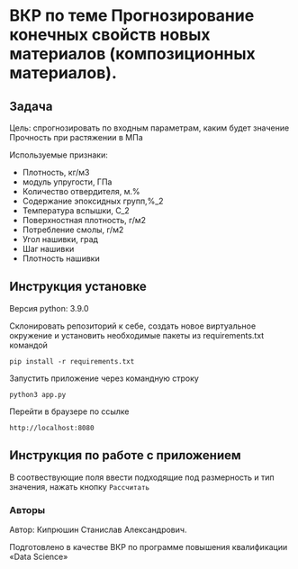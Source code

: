 # ВКР по теме Прогнозирование конечных свойств новых материалов (композиционных материалов).

## Задача
Цель: спрогнозировать по входным параметрам, каким будет значение Прочность при растяжении в МПа

Используемые признаки:

- Плотность, кг/м3
- модуль упругости, ГПа
- Количество отвердителя, м.%
- Содержание эпоксидных групп,%_2
- Температура вспышки, С_2
- Поверхностная плотность, г/м2
- Потребление смолы, г/м2
- Угол нашивки, град
- Шаг нашивки
- Плотность нашивки

## Инструкция установке
Версия python: 3.9.0

Склонировать репозиторий к себе, создать новое виртуальное окружение
и установить необходимые пакеты из requirements.txt командой

`pip install -r requirements.txt`

Запустить приложение через командную строку

`python3 app.py`

Перейти в браузере по ссылке

`http://localhost:8080 `

## Инструкция по работе с приложением
В соотвествующие поля ввести подходящие под размерность и тип значения, нажать кнопку
`Рассчитать`

### Авторы
Автор: Кипрюшин Станислав Александрович.  

Подготовлено в качестве ВКР по программе повышения квалификации «Data Science»